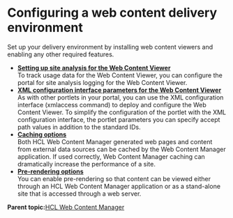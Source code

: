 # Configuring a web content delivery environment

Set up your delivery environment by installing web content viewers and enabling any other required features.

-   **[Setting up site analysis for the Web Content Viewer](../wcm/wcm_config_wcmviewer_sitean.md)**  
To track usage data for the Web Content Viewer, you can configure the portal for site analysis logging for the Web Content Viewer.
-   **[XML configuration interface parameters for the Web Content Viewer](../wcm/wcm_config_wcmviewer_xmlaccess.md)**  
As with other portlets in your portal, you can use the XML configuration interface \(xmlaccess command\) to deploy and configure the Web Content Viewer. To simplify the configuration of the portlet with the XML configuration interface, the portlet parameters you can specify accept path values in addition to the standard IDs.
-   **[Caching options](../wcm/wcm_config_delivery_caching.md)**  
Both HCL Web Content Manager generated web pages and content from external data sources can be cached by the Web Content Manager application. If used correctly, Web Content Manager caching can dramatically increase the performance of a site.
-   **[Pre-rendering options](../wcm/wcm_config_delivery_pre-rendered_enable.md)**  
You can enable pre-rendering so that content can be viewed either through an HCL Web Content Manager application or as a stand-alone site that is accessed through a web server.

**Parent topic:**[HCL Web Content Manager](../wcm/wcm_install_cfg.md)

